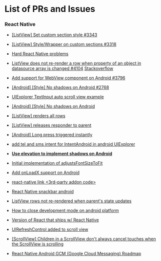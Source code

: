 # List of PRs and Issues

### React Native

- [[ListView] Set custom section style #3343](https://github.com/facebook/react-native/pull/3343)

- [[ListView] Style/Wrapper on custom sections #3318](https://github.com/facebook/react-native/issues/3318)

- [Hard React Native problems](https://github.com/brentvatne/hard-react-native-problems)

- [ListView does not re-render a row when property of an object in datasource array is changed #4104](https://github.com/facebook/react-native/issues/4104)
[Stackoverflow](http://stackoverflow.com/questions/33663461/react-native-listview-row-not-re-rendering-after-state-change/33663737#33663737)

- [Add support for WebView component on Android #3796](https://github.com/facebook/react-native/issues/3796)

- [[Android] [Style] No shadows on Android #2768](https://github.com/facebook/react-native/issues/2768)

- [UIExplorer TextInput auto scroll view example](https://github.com/facebook/react-native/issues/3309)

- [[Android] [Style] No shadows on Android ](https://github.com/facebook/react-native/issues/2768#issuecomment-157391712)

- [[ListView] renders all rows](https://github.com/facebook/react-native/issues/499)

- [[ListView] releases responder to parent](https://github.com/facebook/react-native/issues/1847)

- [[Android] Long press triggered instantly](https://github.com/facebook/react-native/issues/4088)

- [add tel and sms intent for IntentAndroid in android UIExplorer](https://github.com/facebook/react-native/pull/4250)

- **[Use elevation to implement shadows on Android](https://github.com/facebook/react-native/pull/4180)**

- [Initial implementation of adjustsFontSizeToFit](https://github.com/facebook/react-native/pull/4026)

- [Add onLoadX support on Android](https://github.com/facebook/react-native/pull/3791)

- [react-native link <3rd-party addon code>](https://github.com/facebook/react-native/commit/4e5a2bc0791a77ac67c2b564a220278bea889fcf)


- [React Native snackbar android](https://github.com/luggg/react-native-android-snackbar)

- [ListView rows not re-rendered when parent's state updates](https://github.com/facebook/react-native/issues/4255)

- [How to close development mode on android platform](https://github.com/facebook/react-native/issues/4217)

- [Version of React that ships w/ React Native](https://discuss.reactjs.org/t/version-of-react-that-ships-w-react-native/2362)

- [UIRefreshControl added to scroll view](https://github.com/facebook/react-native/commit/2faf8632d350c1ecb85f20d99eabf8d48202fc82)

- [[ScrollView] Children in a ScrollView don't always cancel touches when the ScrollView is scrolling](https://github.com/facebook/react-native/issues/3452)

- [React Native Android GCM (Google Cloud Messaging) Roadmap](https://github.com/facebook/react-native/issues/3423)